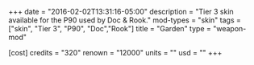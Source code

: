 +++
date = "2016-02-02T13:31:16-05:00"
description = "Tier 3 skin available for the P90 used by Doc & Rook."
mod-types = "skin"
tags = ["skin", "Tier 3", "P90", "Doc","Rook"]
title = "Garden"
type = "weapon-mod"

[cost]
  credits = "320"
  renown = "12000"
  units = ""
  usd = ""
+++
